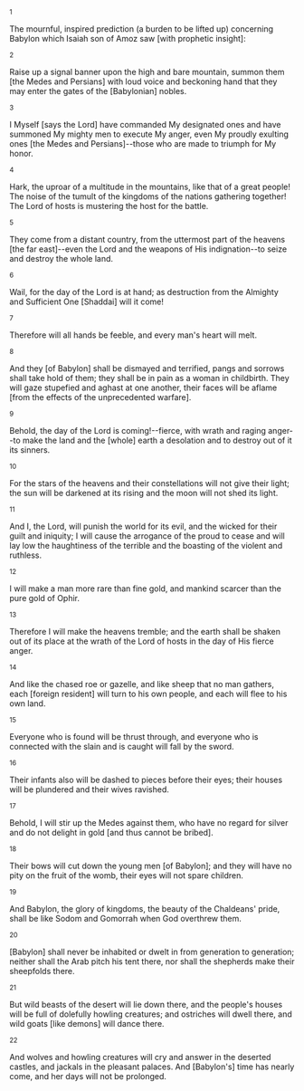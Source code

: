<sup>1</sup> 

The mournful, inspired prediction (a burden to be lifted up) concerning Babylon which Isaiah son of Amoz saw [with prophetic insight]: 

<sup>2</sup> 

Raise up a signal banner upon the high and bare mountain, summon them [the Medes and Persians] with loud voice and beckoning hand that they may enter the gates of the [Babylonian] nobles. 

<sup>3</sup> 

I Myself [says the Lord] have commanded My designated ones and have summoned My mighty men to execute My anger, even My proudly exulting ones [the Medes and Persians]--those who are made to triumph for My honor. 

<sup>4</sup> 

Hark, the uproar of a multitude in the mountains, like that of a great people! The noise of the tumult of the kingdoms of the nations gathering together! The Lord of hosts is mustering the host for the battle. 

<sup>5</sup> 

They come from a distant country, from the uttermost part of the heavens [the far east]--even the Lord and the weapons of His indignation--to seize and destroy the whole land. 

<sup>6</sup> 

Wail, for the day of the Lord is at hand; as destruction from the Almighty and Sufficient One [Shaddai] will it come! 

<sup>7</sup> 

Therefore will all hands be feeble, and every man's heart will melt. 

<sup>8</sup> 

And they [of Babylon] shall be dismayed and terrified, pangs and sorrows shall take hold of them; they shall be in pain as a woman in childbirth. They will gaze stupefied and aghast at one another, their faces will be aflame [from the effects of the unprecedented warfare]. 

<sup>9</sup> 

Behold, the day of the Lord is coming!--fierce, with wrath and raging anger--to make the land and the [whole] earth a desolation and to destroy out of it its sinners. 

<sup>10</sup> 

For the stars of the heavens and their constellations will not give their light; the sun will be darkened at its rising and the moon will not shed its light. 

<sup>11</sup> 

And I, the Lord, will punish the world for its evil, and the wicked for their guilt and iniquity; I will cause the arrogance of the proud to cease and will lay low the haughtiness of the terrible and the boasting of the violent and ruthless. 

<sup>12</sup> 

I will make a man more rare than fine gold, and mankind scarcer than the pure gold of Ophir. 

<sup>13</sup> 

Therefore I will make the heavens tremble; and the earth shall be shaken out of its place at the wrath of the Lord of hosts in the day of His fierce anger. 

<sup>14</sup> 

And like the chased roe or gazelle, and like sheep that no man gathers, each [foreign resident] will turn to his own people, and each will flee to his own land. 

<sup>15</sup> 

Everyone who is found will be thrust through, and everyone who is connected with the slain and is caught will fall by the sword. 

<sup>16</sup> 

Their infants also will be dashed to pieces before their eyes; their houses will be plundered and their wives ravished. 

<sup>17</sup> 

Behold, I will stir up the Medes against them, who have no regard for silver and do not delight in gold [and thus cannot be bribed]. 

<sup>18</sup> 

Their bows will cut down the young men [of Babylon]; and they will have no pity on the fruit of the womb, their eyes will not spare children. 

<sup>19</sup> 

And Babylon, the glory of kingdoms, the beauty of the Chaldeans' pride, shall be like Sodom and Gomorrah when God overthrew them. 

<sup>20</sup> 

[Babylon] shall never be inhabited or dwelt in from generation to generation; neither shall the Arab pitch his tent there, nor shall the shepherds make their sheepfolds there. 

<sup>21</sup> 

But wild beasts of the desert will lie down there, and the people's houses will be full of dolefully howling creatures; and ostriches will dwell there, and wild goats [like demons] will dance there. 

<sup>22</sup> 

And wolves and howling creatures will cry and answer in the deserted castles, and jackals in the pleasant palaces. And [Babylon's] time has nearly come, and her days will not be prolonged.